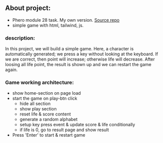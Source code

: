 ## About project:
  - Phero module 28 task. My own version. [Source repo](https://github.com/ProgrammingHero1/alphabet-clash-pro-resources)
  - simple game with html, tailwind, js.

### description:
In this project, we will build a simple game. Here, a character is automatically generated; we press a key without looking at the keyboard. If we are correct, then point will increase; otherwise life will decrease. After loosing all life point, the result is shown up and we can restart the game again.

### Game working architecture:
  * show home-section on page load
  * start the game on play-btn click
    * hide all section
    * show play section
    * reset life & score content 
    * generate a random alphabet 
    * setup key press event & update score & life conditionally
    * if life is 0, go to result page and show result
  * Press 'Enter' to start & restart game